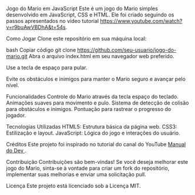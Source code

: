 Jogo do Mario em JavaScript
Este é um jogo do Mario simples desenvolvido em JavaScript, CSS e HTML. Ele foi criado seguindo os passos apresentados no vídeo tutorial https://www.youtube.com/watch?v=r9buAwVBDhA&t=54s.

Como Jogar
Clone este repositório em sua máquina local:

bash
Copiar código
git clone https://github.com/seu-usuario/jogo-do-mario.git
Abra o arquivo index.html em seu navegador web preferido.

Use a tecla de espaço para pular.

Evite os obstáculos e inimigos para manter o Mario seguro e avançar pelo nível.

Funcionalidades
Controle do Mario através da tecla espaço do teclado.
Animações suaves para movimento e pulo.
Sistema de detecção de colisão para obstáculos e inimigos.
Pontuação para rastrear o progresso do jogador.

Tecnologias Utilizadas
HTML5: Estrutura básica da página web.
CSS3: Estilização e layout.
JavaScript: Lógica do jogo e interações do usuário.

Créditos
Este projeto foi inspirado no tutorial do canal do YouTube [Manual do Dev ](https://www.youtube.com/@ManualdoDev).

Contribuição
Contribuições são bem-vindas! Se você deseja melhorar este jogo do Mario, sinta-se à vontade para criar um fork do repositório, implementar suas melhorias e enviar uma solicitação pull.

Licença
Este projeto está licenciado sob a Licença MIT.
